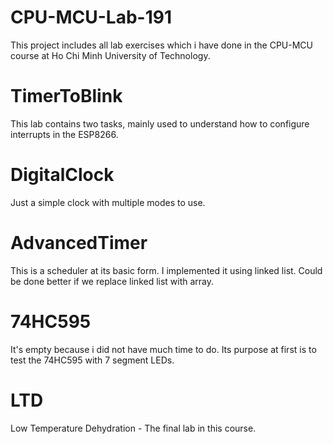# CPU-MCU-Lab-191
This project includes all lab exercises which i have done in the CPU-MCU course at Ho Chi Minh University of Technology.
# TimerToBlink
This lab contains two tasks, mainly used to understand how to configure interrupts in the ESP8266.
# DigitalClock
Just a simple clock with multiple modes to use.
# AdvancedTimer
This is a scheduler at its basic form. I implemented it using linked list. Could be done better if we replace linked list with array.
# 74HC595
It's empty because i did not have much time to do. Its purpose at first is to test the 74HC595 with 7 segment LEDs.
# LTD
Low Temperature Dehydration - The final lab in this course.

